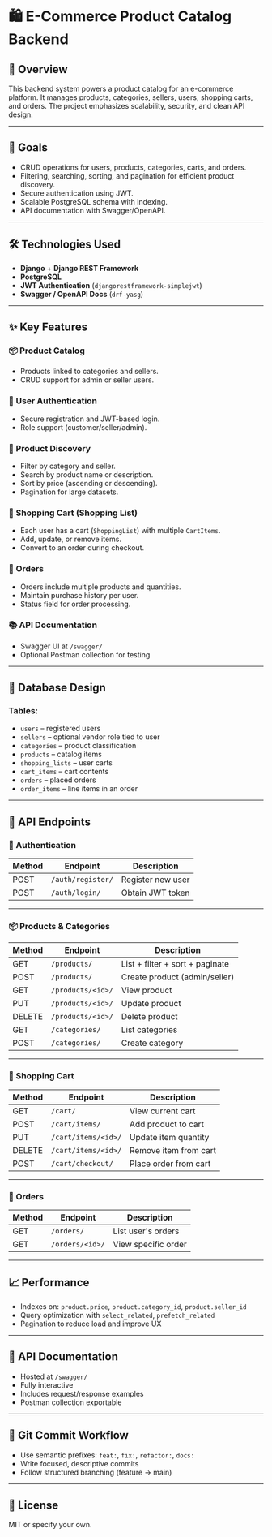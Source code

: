 # 🛍️ E-Commerce Product Catalog Backend

## 📌 Overview
This backend system powers a product catalog for an e-commerce platform. It manages products, categories, sellers, users, shopping carts, and orders. The project emphasizes scalability, security, and clean API design.

---

## 🎯 Goals
- CRUD operations for users, products, categories, carts, and orders.
- Filtering, searching, sorting, and pagination for efficient product discovery.
- Secure authentication using JWT.
- Scalable PostgreSQL schema with indexing.
- API documentation with Swagger/OpenAPI.

---

## 🛠️ Technologies Used
- **Django** + **Django REST Framework**
- **PostgreSQL**
- **JWT Authentication** (`djangorestframework-simplejwt`)
- **Swagger / OpenAPI Docs** (`drf-yasg`)

---

## ✨ Key Features

### 📦 Product Catalog
- Products linked to categories and sellers.
- CRUD support for admin or seller users.

### 🔐 User Authentication
- Secure registration and JWT-based login.
- Role support (customer/seller/admin).

### 🔎 Product Discovery
- Filter by category and seller.
- Search by product name or description.
- Sort by price (ascending or descending).
- Pagination for large datasets.

### 🛒 Shopping Cart (Shopping List)
- Each user has a cart (`ShoppingList`) with multiple `CartItems`.
- Add, update, or remove items.
- Convert to an order during checkout.

### 📄 Orders
- Orders include multiple products and quantities.
- Maintain purchase history per user.
- Status field for order processing.

### 📚 API Documentation
- Swagger UI at `/swagger/`
- Optional Postman collection for testing

---

## 🧱 Database Design

### Tables:
- `users` – registered users
- `sellers` – optional vendor role tied to user
- `categories` – product classification
- `products` – catalog items
- `shopping_lists` – user carts
- `cart_items` – cart contents
- `orders` – placed orders
- `order_items` – line items in an order

---

## 🔌 API Endpoints

### 🔐 Authentication
| Method | Endpoint         | Description            |
|--------|------------------|------------------------|
| POST   | `/auth/register/`| Register new user      |
| POST   | `/auth/login/`   | Obtain JWT token       |

---

### 📦 Products & Categories
| Method | Endpoint                | Description                     |
|--------|-------------------------|---------------------------------|
| GET    | `/products/`            | List + filter + sort + paginate|
| POST   | `/products/`            | Create product (admin/seller)  |
| GET    | `/products/<id>/`       | View product                   |
| PUT    | `/products/<id>/`       | Update product                 |
| DELETE | `/products/<id>/`       | Delete product                 |
| GET    | `/categories/`          | List categories                |
| POST   | `/categories/`          | Create category                |

---

### 🛒 Shopping Cart
| Method | Endpoint                        | Description               |
|--------|----------------------------------|---------------------------|
| GET    | `/cart/`                        | View current cart         |
| POST   | `/cart/items/`                  | Add product to cart       |
| PUT    | `/cart/items/<id>/`             | Update item quantity      |
| DELETE | `/cart/items/<id>/`             | Remove item from cart     |
| POST   | `/cart/checkout/`               | Place order from cart     |

---

### 📄 Orders
| Method | Endpoint             | Description           |
|--------|----------------------|-----------------------|
| GET    | `/orders/`           | List user's orders    |
| GET    | `/orders/<id>/`      | View specific order   |

---

## 📈 Performance
- Indexes on: `product.price`, `product.category_id`, `product.seller_id`
- Query optimization with `select_related`, `prefetch_related`
- Pagination to reduce load and improve UX

---

## 🧪 API Documentation
- Hosted at `/swagger/`
- Fully interactive
- Includes request/response examples
- Postman collection exportable

---

## 📂 Git Commit Workflow
- Use semantic prefixes: `feat:`, `fix:`, `refactor:`, `docs:`
- Write focused, descriptive commits
- Follow structured branching (feature → main)

---

## 🧾 License
MIT or specify your own.

